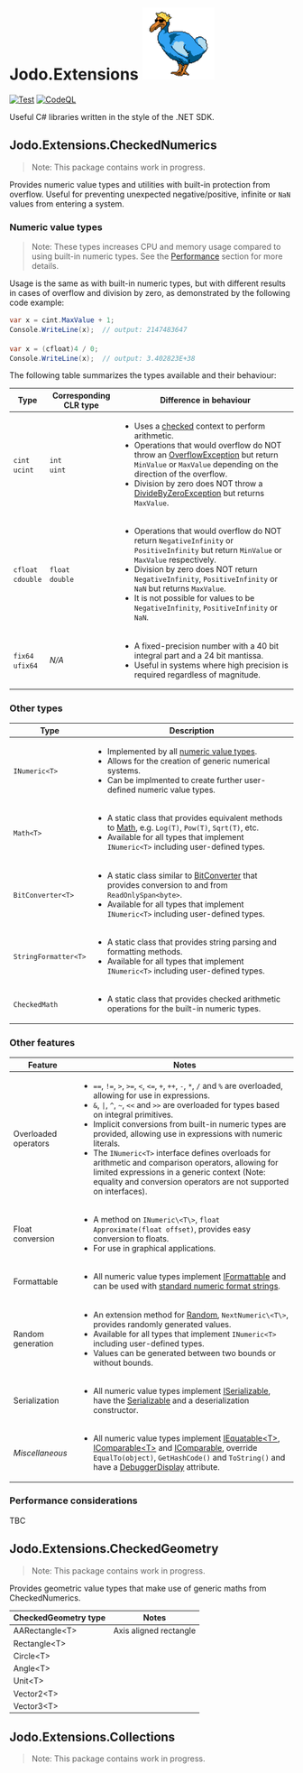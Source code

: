 # Jodo.Extensions <img src="PackageIcon.png" alt="Logo" height="128"/>

[![Test](https://github.com/JosephJShort/Jodo.Extensions/actions/workflows/tests.yml/badge.svg)](https://github.com/JosephJShort/Jodo.Extensions/actions/workflows/tests.yml) [![CodeQL](https://github.com/JosephJShort/Jodo.Extensions/actions/workflows/codeql-analysis.yml/badge.svg)](https://github.com/JosephJShort/Jodo.Extensions/actions/workflows/codeql-analysis.yml)

Useful C# libraries written in the style of the .NET SDK.

## Jodo.Extensions.CheckedNumerics

> Note: This package contains work in progress.

Provides numeric value types and utilities with built-in protection from overflow. Useful for preventing unexpected negative/positive, infinite or `NaN` values from entering a system.

### Numeric value types

> Note: These types increases CPU and memory usage compared to using built-in numeric types. See the [Performance](#performance-considerations) section for more details.

Usage is the same as with built-in numeric types, but with different results in cases of overflow and division by zero, as demonstrated by the following code example:
```csharp
var x = cint.MaxValue + 1;
Console.WriteLine(x);  // output: 2147483647

var x = (cfloat)4 / 0;
Console.WriteLine(x);  // output: 3.402823E+38
```

The following table summarizes the types available and their behaviour:

| Type | Corresponding CLR type | Difference in behaviour |
| - | - | - |
| `cint`<br />`ucint` | `int`<br />`uint` | <ul><li>Uses a [checked](https://docs.microsoft.com/en-us/dotnet/csharp/language-reference/keywords/checked) context to perform arithmetic.</li><li>Operations that would overflow do NOT throw an [OverflowException](https://docs.microsoft.com/en-us/dotnet/api/system.overflowexception) but return `MinValue` or `MaxValue` depending on the direction of the overflow.</li><li>Division by zero does NOT throw a [DivideByZeroException](https://docs.microsoft.com/en-us/dotnet/api/system.dividebyzeroexception) but returns `MaxValue`.</li></ul> |
| `cfloat`<br />`cdouble` | `float`<br />`double` | <ul><li>Operations that would overflow do NOT return `NegativeInfinity` or `PositiveInfinity` but return `MinValue` or `MaxValue` respectively.</li><li>Division by zero does NOT return `NegativeInfinity`, `PositiveInfinity` or `NaN` but returns `MaxValue`.</li><li>It is not possible for values to be `NegativeInfinity`, `PositiveInfinity` or `NaN`.</li></ul> |
| `fix64`<br />`ufix64` | _N/A_ | <ul><li>A fixed-precision number with a 40 bit integral part and a 24 bit mantissa.</li><li>Useful in systems where high precision is required regardless of magnitude.</li></ul> |

### Other types

| Type | Description |
| - | - |
| `INumeric<T>` | <ul><li>Implemented by all [numeric value types](#numeric-value-types).</li><li>Allows for the creation of generic numerical systems.</li><li>Can be implmented to create further user-defined numeric value types.</li></ul> |
| `Math<T>` | <ul><li>A static class that provides equivalent methods to [Math](https://docs.microsoft.com/en-us/dotnet/api/system.math), e.g. `Log(T)`, `Pow(T)`, `Sqrt(T)`, etc.</li><li>Available for all types that implement `INumeric<T>` including user-defined types.</li></ul> |
| `BitConverter<T>` | <ul><li>A static class similar to [BitConverter](https://docs.microsoft.com/en-us/dotnet/api/system.bitconverter) that provides conversion to and from `ReadOnlySpan<byte>`.</li><li>Available for all types that implement `INumeric<T>` including user-defined types.</li></ul> |
| `StringFormatter<T>` | <ul><li>A static class that provides string parsing and formatting methods.</li><li>Available for all types that implement `INumeric<T>` including user-defined types.</li></ul> |
| `CheckedMath` | <ul><li>A static class that provides checked arithmetic operations for the built-in numeric types.</li></ul> |

### Other features

| Feature | Notes |
| - | - |
| Overloaded operators | <ul><li>`==`, `!=`, `>`, `>=`, `<`, `<=`, `+`, `++`, `-`, `*`, `/` and `%` are overloaded, allowing for use in expressions.</li><li>`&`, `\|`, `^`, `~`, `<<` and `>>` are overloaded for types based on integral primitives.</li><li>Implicit conversions from built-in numeric types are provided, allowing use in expressions with numeric literals.</li><li>The `INumeric<T>` interface defines overloads for arithmetic and comparison operators, allowing for limited expressions in a generic context (Note: equality and conversion operators are not supported on interfaces).</li></ul> |
| Float conversion | <ul><li>A method on `INumeric\<T\>`, `float Approximate(float offset)`, provides easy conversion to floats.</li><li>For use in graphical applications.</li></ul> |
| Formattable | <ul><li>All numeric value types implement [IFormattable](https://docs.microsoft.com/en-us/dotnet/api/system.iformattable) and can be used with [standard numeric format strings](https://docs.microsoft.com/en-us/dotnet/standard/base-types/standard-numeric-format-strings).</li></ul> |
| Random generation | <ul><li>An extension method for [Random](https://docs.microsoft.com/en-us/dotnet/api/system.random), `NextNumeric\<T\>`, provides randomly generated values.</li><li>Available for all types that implement `INumeric<T>` including user-defined types.</li><li>Values can be generated between two bounds or without bounds.</li></ul> |
| Serialization | <ul><li>All numeric value types implement [ISerializable](https://docs.microsoft.com/en-us/dotnet/api/system.runtime.serialization.iserializable), have the [Serializable](https://docs.microsoft.com/en-us/dotnet/api/system.serializableattribute) and a deserialization constructor.</li></ul> |
| _Miscellaneous_ | <ul><li>All numeric value types implement [IEquatable\<T\>](https://docs.microsoft.com/en-us/dotnet/api/system.iequatable-1), [IComparable\<T\>](https://docs.microsoft.com/en-us/dotnet/api/system.icomparable-1) and [IComparable](https://docs.microsoft.com/en-us/dotnet/api/system.icomparable), override `EqualTo(object)`, `GetHashCode()` and `ToString()` and have a [DebuggerDisplay](https://docs.microsoft.com/en-us/dotnet/api/system.diagnostics.debuggerdisplayattribute) attribute.</li></ul> |

### Performance considerations
TBC

## Jodo.Extensions.CheckedGeometry

> Note: This package contains work in progress.

Provides geometric value types that make use of generic maths from CheckedNumerics.

| CheckedGeometry type | Notes |
| - | - |
| AARectangle\<T\> | Axis aligned rectangle |
| Rectangle\<T\> |  |
| Circle\<T\> |  |
| Angle\<T\> |  |
| Unit\<T\> |  |
| Vector2\<T\> |  |
| Vector3\<T\> |  |

## Jodo.Extensions.Collections

> Note: This package contains work in progress.
